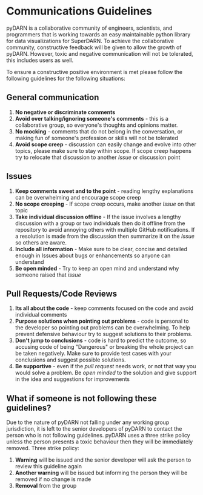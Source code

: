 # Communications Guidelines 

pyDARN is a collaborative community of engineers, scientists, and programmers that is working towards an easy maintainable python library for data visualizations for SuperDARN. 
To achieve the collaborative community, constructive feedback will be given to allow the growth of pyDARN. However, toxic and negative communication will not be tolerated, this includes users as well. 

To ensure a constructive positive environment is met please follow the following guidelines for the following situations: 

## General communication 

1. **No negative or discriminate comments** 
2. **Avoid over talking/ignoring someone's comments** - this is a collaborative group, so everyone's thoughts and opinions matter. 
3. **No mocking** - comments that do not belong in the conversation, or making fun of someone's profession or skills will not be tolerated
4. **Avoid scope creep** - discussion can easily change and evolve into other topics, please make sure to stay within scope. If scope creep happens try to relocate that discussion to another *Issue* or discussion point

## Issues 
1. **Keep comments sweet and to the point** - reading lengthy explanations can be overwhelming and encourage scope creep
2. **No scope creeping** - If scope creep occurs, make another *Issue* on that topic
3. **Take individual discussion offline** - If the issue involves a lengthy discussion with a group or two individuals then do it offline from the repository to avoid annoying others with multiple GitHub notifications. If a resolution is made from the discussion then summarize it on the *Issue* so others are aware. 
4. **Include all information** - Make sure to be clear, concise and detailed enough in Issues about bugs or enhancements so anyone can understand
5. **Be open minded** - Try to keep an open mind and understand why someone raised that *issue* 

## Pull Requests/Code Reviews
1. **Its all about the code** - keep comments focused on the code and avoid individual comments 
2. **Purpose solutions when pointing out problems** - code is personal to the developer so pointing out problems can be overwhelming. To help prevent defensive behaviour try to suggest solutions to their problems. 
3. **Don't jump to conclusions** - code is hard to predict the outcome, so accusing code of being "Dangerous" or breaking the whole project can be taken negatively. Make sure to provide test cases with your conclusions and suggest possible solutions. 
4. **Be supportive** - even if the *pull request* needs work, or not that way you would solve a problem. Be *open minded* to the solution and give support in the idea and suggestions for improvements 

## What if someone is not following these guidelines? 

Due to the nature of pyDARN not falling under any working group jurisdiction, it is left to the senior developers of pyDARN to contact the person who is not following guidelines. 
pyDARN uses a three strike policy unless the person presents a toxic behaviour then they will be immediately removed. 
Three strike policy:

1. **Warning** will be issued and the senior developer will ask the person to review this guideline again 
2. **Another warning** will be issued but informing the person they will be removed if no change is made
3. **Removal** from the group 

